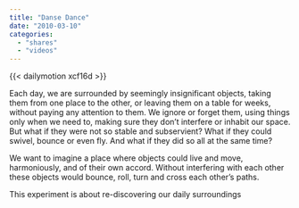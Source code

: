 ```yaml
---
title: "Danse Dance"
date: "2010-03-10"
categories:
  - "shares"
  - "videos"
---
```


{{< dailymotion xcf16d >}}

Each day, we are surrounded by seemingly insignificant objects, taking them from one place to the other, or leaving them on a table for weeks, without paying any attention to them. We ignore or forget them, using things only when we need to, making sure they don’t interfere or inhabit our space. But what if they were not so stable and subservient? What if they could swivel, bounce or even fly. And what if they did so all at the same time?

We want to imagine a place where objects could live and move, harmoniously, and of their own accord. Without interfering with each other these objects would bounce, roll, turn and cross each other’s paths.

This experiment is about re-discovering our daily surroundings
